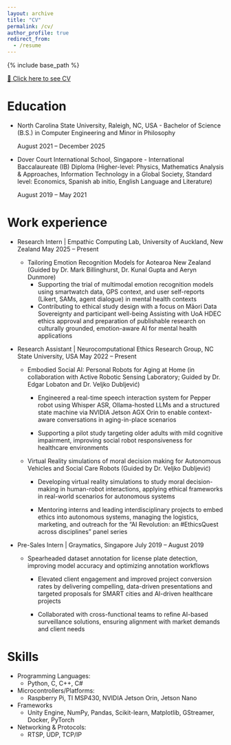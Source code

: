 ```yaml
---
layout: archive
title: "CV"
permalink: /cv/
author_profile: true
redirect_from:
  - /resume
---
```


{% include base_path %}

<a href="{{ '/assets/Cv.pdf'}}" target="_blank">
  📄 Click here to see CV
</a>

# Education

- North Carolina State University, Raleigh, NC, USA -
  Bachelor of Science (B.S.) in Computer Engineering and Minor in Philosophy

  August 2021 – December 2025

- Dover Court International School, Singapore -
  International Baccalaureate (IB) Diploma (Higher-level: Physics, Mathematics Analysis & Approaches, Information Technology in a Global Society, Standard level: Economics, Spanish ab initio, English Language and Literature)

  August 2019 – May 2021

# Work experience

- Research Intern | Empathic Computing Lab, University of Auckland, New Zealand
  May 2025 – Present

  - Tailoring Emotion Recognition Models for Aotearoa New Zealand (Guided by Dr. Mark Billinghurst, Dr. Kunal Gupta and Aeryn Dunmore)
    - Supporting the trial of multimodal emotion recognition models using smartwatch data, GPS context, and user self-reports (Likert, SAMs, agent dialogue) in mental health contexts
    - Contributing to ethical study design with a focus on Māori Data Sovereignty and participant well-being
      Assisting with UoA HDEC ethics approval and preparation of publishable research on culturally grounded, emotion-aware AI for mental health applications

- Research Assistant | Neurocomputational Ethics Research Group, NC State University, USA
  May 2022 – Present

  - Embodied Social AI: Personal Robots for Aging at Home (in collaboration with Active Robotic Sensing Laboratory; Guided by Dr. Edgar Lobaton and Dr. Veljko Dubljević)

    - Engineered a real-time speech interaction system for Pepper robot using Whisper ASR, Ollama-hosted LLMs and a structured state machine via NVIDIA Jetson AGX Orin to enable context-aware conversations in aging-in-place scenarios

    - Supporting a pilot study targeting older adults with mild cognitive impairment, improving social robot responsiveness for healthcare environments

  - Virtual Reality simulations of moral decision making for Autonomous Vehicles and Social Care Robots (Guided by Dr. Veljko Dubljević)

    - Developing virtual reality simulations to study moral decision-making in human-robot interactions, applying ethical frameworks in real-world scenarios for autonomous systems

    - Mentoring interns and leading interdisciplinary projects to embed ethics into autonomous systems, managing the logistics, marketing, and outreach for the “AI Revolution: an #EthicsQuest across disciplines” panel series

- Pre-Sales Intern | Graymatics, Singapore
  July 2019 – August 2019

  - Spearheaded dataset annotation for license plate detection, improving model accuracy and optimizing annotation workflows

    - Elevated client engagement and improved project conversion rates by delivering compelling, data-driven presentations and targeted proposals for SMART cities and AI-driven healthcare projects

    - Collaborated with cross-functional teams to refine AI-based surveillance solutions, ensuring alignment with market demands and client needs

# Skills

- Programming Languages:
  - Python, C, C++, C#
- Microcontrollers/Platforms:
  - Raspberry Pi, TI MSP430, NVIDIA Jetson Orin, Jetson Nano
- Frameworks
  - Unity Engine, NumPy, Pandas, Scikit-learn, Matplotlib, GStreamer, Docker, PyTorch
- Networking & Protocols:
  - RTSP, UDP, TCP/IP

<!-- # Publications

  <ul>{% for post in site.publications reversed %}
    {% include archive-single-cv.html %}
  {% endfor %}</ul>

Talks
======
  <ul>{% for post in site.talks reversed %}
    {% include archive-single-talk-cv.html  %}
  {% endfor %}</ul>

Teaching
======
  <ul>{% for post in site.teaching reversed %}
    {% include archive-single-cv.html %}
  {% endfor %}</ul>

Service and leadership
======
* Currently signed in to 43 different slack teams -->
